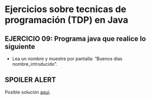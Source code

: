 # Ejercicios sobre tecnicas de programación (TDP) en Java

## EJERCICIO 09: Programa java que realice lo siguiente

* Lea un nombre y muestre por pantalla: “Buenos dias nombre_introducido”.

## SPOILER ALERT

Posible solución [aquí](http://puntocomnoesunlenguaje.blogspot.com.es/2012/10/java-ejercicios-iniciales.html).
